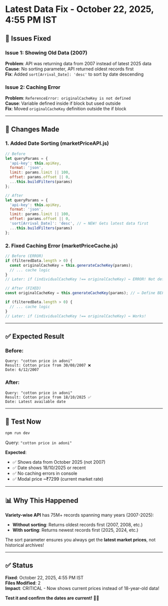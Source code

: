 # Latest Data Fix - October 22, 2025, 4:55 PM IST

## 🐛 Issues Fixed

### Issue 1: Showing Old Data (2007)
**Problem**: API was returning data from 2007 instead of latest 2025 data  
**Cause**: No sorting parameter, API returned oldest records first  
**Fix**: Added `sort[Arrival_Date]: 'desc'` to sort by date descending

### Issue 2: Caching Error
**Problem**: `ReferenceError: originalCacheKey is not defined`  
**Cause**: Variable defined inside if block but used outside  
**Fix**: Moved `originalCacheKey` definition outside the if block

---

## 🔧 Changes Made

### 1. Added Date Sorting (marketPriceAPI.js)
```javascript
// Before
let queryParams = {
  'api-key': this.apiKey,
  format: 'json',
  limit: params.limit || 100,
  offset: params.offset || 0,
  ...this.buildFilters(params)
};

// After
let queryParams = {
  'api-key': this.apiKey,
  format: 'json',
  limit: params.limit || 100,
  offset: params.offset || 0,
  'sort[Arrival_Date]': 'desc', // ← NEW! Gets latest data first
  ...this.buildFilters(params)
};
```

### 2. Fixed Caching Error (marketPriceCache.js)
```javascript
// Before (ERROR)
if (filteredData.length > 0) {
  const originalCacheKey = this.generateCacheKey(params);
  // ... cache logic
}
// Later: if (individualCacheKey !== originalCacheKey) ← ERROR! Not defined

// After (FIXED)
const originalCacheKey = this.generateCacheKey(params); // ← Define BEFORE if block

if (filteredData.length > 0) {
  // ... cache logic
}
// Later: if (individualCacheKey !== originalCacheKey) ← Works!
```

---

## ✅ Expected Result

### Before:
```
Query: "cotton price in adoni"
Result: Cotton price from 30/08/2007 ❌
Date: 6/12/2007
```

### After:
```
Query: "cotton price in adoni"
Result: Cotton price from 18/10/2025 ✅
Date: Latest available date
```

---

## 🧪 Test Now

```bash
npm run dev
```

Query: `"cotton price in adoni"`

**Expected**:
- ✅ Shows data from October 2025 (not 2007)
- ✅ Date shows 18/10/2025 or recent
- ✅ No caching errors in console
- ✅ Modal price ~₹7299 (current market rate)

---

## 📊 Why This Happened

**Variety-wise API** has 75M+ records spanning many years (2007-2025):
- **Without sorting**: Returns oldest records first (2007, 2008, etc.)
- **With sorting**: Returns newest records first (2025, 2024, etc.)

The sort parameter ensures you always get the **latest market prices**, not historical archives!

---

## ✅ Status

**Fixed**: October 22, 2025, 4:55 PM IST  
**Files Modified**: 2  
**Impact**: CRITICAL - Now shows current prices instead of 18-year-old data!

**Test it and confirm the dates are current!** 📅✅

